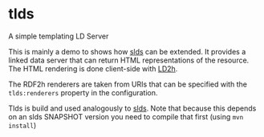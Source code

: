 # tlds
A simple templating LD Server

This is mainly a demo to shows how [slds](https://github.com/linked-solutions/slds) 
can be extended. It provides a linked data server that can return HTML representations 
of the resource. The HTML rendering is done client-side with [LD2h](https://github.com/rdf2h/ld2h).

The RDF2h renderers are taken from URIs that can be specified with the 
`tlds:renderers` property in the configuration.

Tlds is build and used analogously to [slds](https://github.com/linked-solutions/slds). 
Note that because this depends on an slds SNAPSHOT version you need to compile 
that first (using `mvn install`)
